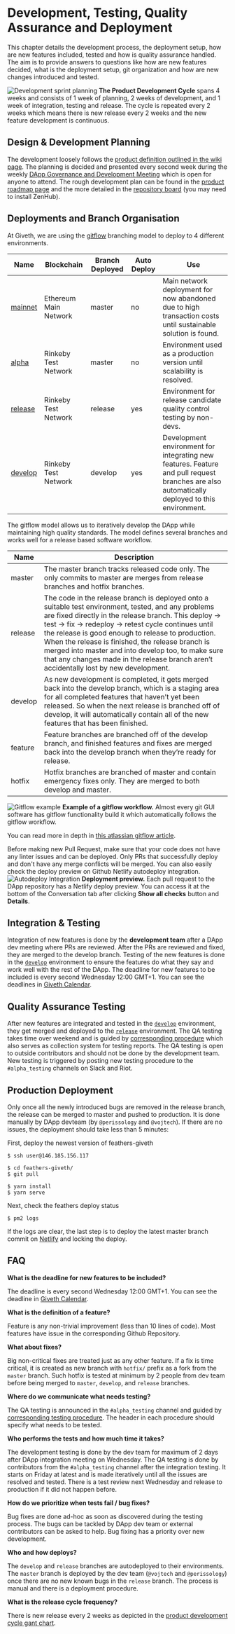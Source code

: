 # Development, Testing, Quality Assurance and Deployment
This chapter details the development process, the deployment setup, how are new features included, tested and how is quality assurance handled. The aim is to provide answers to questions like how are new features decided, what is the deployment setup, git organization and how are new changes introduced and tested.

![Development sprint planning](../../images/product-development/dapp-dev-cycle.svg)
<a name="product-development-testing-fig-release">**The Product Development Cycle**</a> spans 4 weeks and consists of 1 week of planning, 2 weeks of development, and 1 week of integration, testing and release. The cycle is repeated every 2 weeks which means there is new release every 2 weeks and the new feature development is continuous.

## Design & Development Planning
The development loosely follows the [product definition outlined in the wiki page](https://wiki.giveth.io/documentation/DApp/product-definition/). The planning is decided and presented every second week during the weekly [DApp Governance and Development Meeting](https://calendar.google.com/calendar/embed?src=givethdotio%40gmail.com) which is open for anyone to attend. The rough development plan can be found in the [product roadmap page](https://wiki.giveth.io/documentation/product-roadmap/) and the more detailed in the [repository board](https://github.com/Giveth/giveth-dapp/issues#boards?repos=98920496,99012473) (you may need to install ZenHub).


## Deployments and Branch Organisation
At Giveth, we are using the [gitflow](http://nvie.com/posts/a-successful-git-branching-model/) branching model to deploy to 4 different environments.

Name | Blockchain | Branch Deployed | Auto Deploy | Use |
-----|------------|-----------------|-------------|-----|
[mainnet](https://mainnet.giveth.io) | Ethereum Main Network | master | no | Main network deployment for now abandoned due to high transaction costs until sustainable solution is found.
[alpha](https://alpha.giveth.io)  | Rinkeby Test Network | master | no | Environment used as a production version until scalability is resolved.
[release](https://release.giveth.io) | Rinkeby Test Network | release | yes | Environment for release candidate quality control testing by non-devs.
[develop](https://develop.giveth.io) | Rinkeby Test Network | develop | yes | Development environment for integrating new features. Feature and pull request branches are also automatically deployed to this environment.

The gitflow model allows us to iteratively develop the DApp while maintaining high quality standards. The model defines several branches and works well for a release based software workflow.

Name | Description |
-----|------------|
master | The master branch tracks released code only. The only commits to master are merges from release branches and hotfix branches.
release | The code in the release branch is deployed onto a suitable test environment, tested, and any problems are fixed directly in the release branch. This deploy -> test -> fix -> redeploy -> retest cycle continues until the release is good enough to release to production. When the release is finished, the release branch is merged into master and into develop too, to make sure that any changes made in the release branch aren’t accidentally lost by new development.
develop | As new development is completed, it gets merged back into the develop branch, which is a staging area for all completed features that haven’t yet been released. So when the next release is branched off of develop, it will automatically contain all of the new features that has been finished.
feature | Feature branches are branched off of the develop branch, and finished features and fixes are merged back into the develop branch when they’re ready for release.
hotfix | Hotfix branches are branched of master and contain emergency fixes only. They are merged to both develop and master.

![Gitflow example](../../images/product-development/gitflow.svg)
**Example of a gitflow workflow.** Almost every git GUI software has gitflow functionality build it which automatically follows the gitflow workflow.

You can read more in depth in [this atlassian gitflow article](https://www.atlassian.com/git/tutorials/comparing-workflows/gitflow-workflow).

Before making new Pull Request, make sure that your code does not have any linter issues and can be deployed. Only PRs that successfully deploy and don't have any merge conflicts will be merged. You can also easily check the deploy preview on Github Netlify autodeploy integration.
![Autodeploy Integration](../../images/product-development/deploy-preview.png)
**Deployment preview.** Each pull request to the DApp repository has a Netlify deploy preview. You can access it at the bottom of the Conversation tab after clicking **Show all checks** button and **Details**.

## Integration & Testing
Integration of new features is done by the **development team** after a DApp dev meeting where PRs are reviewed. After the PRs are reviewed and fixed, they are merged to the develop branch. Testing of the new features is done in the [`develop`](https://develop.giveth.io) environment to ensure the features do what they say and work well with the rest of the DApp. The deadline for new features to be included is every second Wednesday 12:00 GMT+1. You can see the deadlines in [Giveth Calendar](https://calendar.google.com/calendar/embed?src=givethdotio%40gmail.com).

## Quality Assurance Testing
After new features are integrated and tested in the [`develop`](https://develop.giveth.io) environment, they get merged and deployed to the [`release`](https://release.giveth.io) environment. The QA testing takes time over weekend and is guided by [corresponding procedure](https://drive.google.com/drive/folders/1_wzYp-Clb2VZGR201hUmiFSAL4tgHcll?usp=sharing) which also serves as collection system for testing reports. The QA testing is open to outside contributors and should not be done by the development team. New testing is triggered by posting new testing procedure to the `#alpha_testing` channels on Slack and Riot. 

## Production Deployment
Only once all the newly introduced bugs are removed in the release branch, the release can be merged to master and pushed to production. It is done manually by DApp devteam (by `@perissology` and `@vojtech`). If there are no issues, the deployment should take less than 5 minutes:

First, deploy the newest version of feathers-giveth 
```
$ ssh user@146.185.156.117

$ cd feathers-giveth/
$ git pull

$ yarn install
$ yarn serve
```

Next, check the feathers deploy status
```
$ pm2 logs
```

If the logs are clear, the last step is to deploy the latest master branch commit on [Netlify](http://netlify.com/) and locking the deploy.

## FAQ
**What is the deadline for new features to be included?**

The deadline is every second Wednesday 12:00 GMT+1. You can see the deadline in [Giveth Calendar](https://calendar.google.com/calendar/embed?src=givethdotio%40gmail.com).

 **What is the definition of a feature?**

Feature is any non-trivial improvement (less than 10 lines of code). Most features have issue in the corresponding Github Repository.

 **What about fixes?**

 Big non-critical fixes are treated just as any other feature. If a fix is time critical, it is created as new branch with `hotfix/` prefix as a fork from the `master` branch. Such hotfix is tested at minimum by 2 people from dev team before being merged to `master`, `develop`, and `release` branches.

 **Where do we communicate what needs testing?**

The QA testing is announced in the `#alpha_testing` channel and guided by [corresponding testing procedure](https://drive.google.com/drive/folders/1_wzYp-Clb2VZGR201hUmiFSAL4tgHcll?usp=sharing). The header in each procedure should specify what needs to be tested.

 **Who performs the tests and how much time it takes?**

 The development testing is done by the dev team for maximum of 2 days after DApp integration meeting on Wednesday. The QA testing is done by contributors from the `#alpha_testing` channel after the integration testing. It starts on Friday at latest and is made iteratively until all the issues are resolved and tested. There is a test review next Wednesday and release to production if it did not happen before.

**How do we prioritize when tests fail / bug fixes?**

Bug fixes are done ad-hoc as soon as discovered during the testing process. The bugs can be tackled by DApp dev team or external contributors can be asked to help. Bug fixing has a priority over new development.

**Who and how deploys?**

The `develop` and `release` branches are autodeployed to their environments. The `master` branch is deployed by the dev team (`@vojtech` and `@perissology`) once there are no new known bugs in the `release` branch. The process is manual and there is a deployment procedure.
 
**What is the release cycle frequency?**
 
 There is new release every 2 weeks as depicted in the [product development cycle gant chart](#product-development-testing-fig-release).
